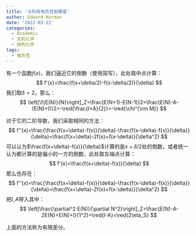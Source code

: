 ```yaml
---
title: '马利肯电负性和硬度'
author: Edward Kerman
date: '2022-03-22'
categories:
  - Academic
  - 无机化学
  - 结构化学
tags:
  - 电负性
---
```

有一个函数$f(x)$，我们逼近它的倒数（使用简写），此处取中点计算：
$$
f'(x)=\frac{f(x+\delta/2)-f(x-\delta/2)}{\delta}
$$
我们取$\delta=2$，那么：
$$
\left[\f{E(N)}{N}\right]_Z=\frac{E(N+1)-E(N-1)}2=\frac{E(N)-A-(E(N)+I)}2=-\red{\frac{I+A}{2}}=-\red{\chi^{\rm M}}
$$

对于它的二阶导数，我们采取相同的方法：
$$
f''(x)=\frac{\frac{f(x+\delta)-f(x)}{\delta}-\frac{f(x-\delta)-f(x)}{\delta}}{\delta}=\frac{f(x+\delta)-2f(x)+f(x-\delta)}{\delta^2}
$$
可以认为$\frac{f(x+\delta)-f(x)}{\delta}$计算的是$x+\delta/2$处的倒数，或者统一认为都计算的是偏小的一方的倒数，此处取左端点计算：
$$
f'(x)=\frac{f(x+\delta)-f(x)}{\delta}
$$
那么也存在：
$$
f''(x)=\frac{\frac{f(x+\delta)-f(x)}{\delta}-\frac{f(x-\delta)-f(x)}{\delta}}{\delta}=\frac{f(x+\delta)-2f(x)+f(x-\delta)}{\delta^2}
$$
把$I,A$带入其中：
$$
\left[\frac{\partial^2 E(N)}{\partial N^2}\right]_Z=\frac{E(N)-A-2E(N)+E(N)+I}{1^2}=\red{I-A}=\red{2\eta_S}
$$

上面的方法称为有限差分。